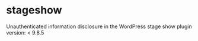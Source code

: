 # stageshow
Unauthenticated information disclosure in the WordPress stage show plugin version:  &lt; 9.8.5
